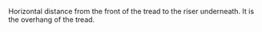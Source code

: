﻿Horizontal distance from the front of the tread to the riser underneath. It is the overhang of the tread.